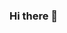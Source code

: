 ### Hi there 👋

<!--
**sajaawaheed/sajaawaheed** is a ✨ _special_ ✨ repository because its `README.md` (this file) appears on your GitHub profile.

Here are some ideas to get you started:

- 🔭 I am a recent M.S. Bioinformatics graduate eager to enchance my skills in RNA-Seq. I'm interested in neuroinformatics.
-->
